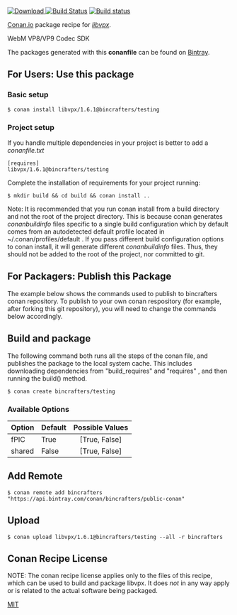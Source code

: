 [![Download](https://api.bintray.com/packages/bincrafters/public-conan/libvpx%3Abincrafters/images/download.svg) ](https://bintray.com/bincrafters/public-conan/libvpx%3Abincrafters/_latestVersion)
[![Build Status](https://travis-ci.org/bincrafters/conan-libvpx.svg?branch=testing%2F1.6.1)](https://travis-ci.org/bincrafters/conan-libvpx)
[![Build status](https://ci.appveyor.com/api/projects/status/github/bincrafters/conan-libvpx?branch=testing%2F1.6.1&svg=true)](https://ci.appveyor.com/project/bincrafters/conan-libvpx)

[Conan.io](https://conan.io) package recipe for [*libvpx*](https://www.webmproject.org/code).

WebM VP8/VP9 Codec SDK

The packages generated with this **conanfile** can be found on [Bintray](https://bintray.com/bincrafters/public-conan/libvpx%3Abincrafters).

## For Users: Use this package

### Basic setup

    $ conan install libvpx/1.6.1@bincrafters/testing

### Project setup

If you handle multiple dependencies in your project is better to add a *conanfile.txt*

    [requires]
    libvpx/1.6.1@bincrafters/testing


Complete the installation of requirements for your project running:

    $ mkdir build && cd build && conan install ..

Note: It is recommended that you run conan install from a build directory and not the root of the project directory.  This is because conan generates *conanbuildinfo* files specific to a single build configuration which by default comes from an autodetected default profile located in ~/.conan/profiles/default .  If you pass different build configuration options to conan install, it will generate different *conanbuildinfo* files.  Thus, they should not be added to the root of the project, nor committed to git.

## For Packagers: Publish this Package

The example below shows the commands used to publish to bincrafters conan repository. To publish to your own conan respository (for example, after forking this git repository), you will need to change the commands below accordingly.

## Build and package

The following command both runs all the steps of the conan file, and publishes the package to the local system cache.  This includes downloading dependencies from "build_requires" and "requires" , and then running the build() method.

    $ conan create bincrafters/testing


### Available Options
| Option        | Default | Possible Values  |
| ------------- |:----------------- |:------------:|
| fPIC      | True |  [True, False] |
| shared      | False |  [True, False] |

## Add Remote

    $ conan remote add bincrafters "https://api.bintray.com/conan/bincrafters/public-conan"

## Upload

    $ conan upload libvpx/1.6.1@bincrafters/testing --all -r bincrafters


## Conan Recipe License


NOTE: The conan recipe license applies only to the files of this recipe, which can be used to build and package libvpx.
It does *not* in any way apply or is related to the actual software being packaged.

[MIT](https://github.com/bincrafters/conan-libvpx.git/blob/testing/1.6.1/LICENSE)
